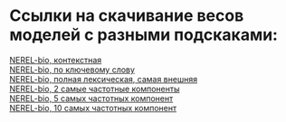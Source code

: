 # Ссылки на скачивание весов моделей с разными подскаками:

[NEREL-bio, контекстная](.)<br>
[NEREL-bio, по ключевому слову](.)<br>
[NEREL-bio, полная лексическая, самая внешняя](.)<br>
[NEREL-bio, 2 самые частотные компоненты](.)<br>
[NEREL-bio, 5 самых частотных компонент](.)<br>
[NEREL-bio, 10 самых частотных компонент](.)<br>
